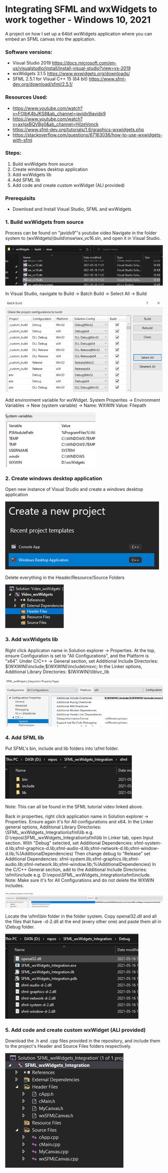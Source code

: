 # Integrating SFML and wxWidgets to work together - Windows 10, 2021

A project on how I set up a 64bit wxWidgets application where you can embed an SFML canvas into the applcation.
### Software versions:
* Visual Studio 2019 https://docs.microsoft.com/en-us/visualstudio/install/install-visual-studio?view=vs-2019
* wxWidgets 3.1.5 https://www.wxwidgets.org/downloads/
* SFML 2.5.1 for Visual C++ 15 (64 bit) https://www.sfml-dev.org/download/sfml/2.5.1/

### Resources Used:
* https://www.youtube.com/watch?v=FOIbK4bJKS8&ab_channel=javidx9javidx9
* https://www.youtube.com/watch?v=axIgxBQVBg0&ab_channel=HilzeVonck
* https://www.sfml-dev.org/tutorials/1.6/graphics-wxwidgets.php
* https://stackoverflow.com/questions/67163036/how-to-use-wxwidgets-with-sfml

### Steps:
1. Build wxWidgets from source
2. Create windows desktop application
3. Add wxWidgets lib
4. Add SFML lib
5. Add code and create custom wxWidget (ALl provided)

### Prerequisits
* Download and Install Visual Studio, SFML and wxWidgets

### 1. Build wxWidgets from source
Process can be found on "javidx9"'s youtube video
Navigate in the folder system to (wxWidgets)\build\msw\wx_vc16.sln, and open it in Visual Studio.

![](https://github.com/gggccca7x/SFML_wxWidgets/blob/main/readme_images/wxWidFolder.PNG)

In Visual Studio, navigate to Build -> Batch Build -> Select All -> Build

![](https://github.com/gggccca7x/SFML_wxWidgets/blob/main/readme_images/build_wxwid.PNG)

Add environment variable for wxWidget. System Properites -> Environment Variables -> New (system variable) -> Name: WXWIN Value: Filepath

![](https://github.com/gggccca7x/SFML_wxWidgets/blob/main/readme_images/environment_variable.PNG)

### 2. Create windows desktop application

Open new instance of Visual Studio and create a windows desktop application

![](https://github.com/gggccca7x/SFML_wxWidgets/blob/main/readme_images/windows_application.PNG)

Delete everything in the Header/Resource/Source Folders

![](https://github.com/gggccca7x/SFML_wxWidgets/blob/main/readme_images/delete_files.PNG)

### 3. Add wxWidgets lib

Right click Applicaton name in Solution explorer -> Properties. At the top, ensure Configuration is set to "All Configurations", and the Platform is "x64".
Under C/C++ -> General section, set Additional Include Directories: $(WXWIN)\include;$(WXWIN)\include\msvc;
In the Linker options, Additional Library Directories: $(WXWIN)\lib\vc_lib

![](https://github.com/gggccca7x/SFML_wxWidgets/blob/main/readme_images/wx_win_settings.PNG)

### 4. Add SFML lib

Put SFML's bin, include and lib folders into <Application>\sfml folder.

![](https://github.com/gggccca7x/SFML_wxWidgets/blob/main/readme_images/sfml_folder.PNG)

Note: This can all be found in the SFML tutorial video linked above.
  
Back in properties, right click application name in Solution explorer -> Properties. Ensure again it's for All configurations and x64.
In the Linker general options, Additional Library Directories: <Application Location>\SFML_wxWidgets_Integration\sfml\lib e.g. D:\repos\SFML_wxWidgets_Integration\sfml\lib
In Linker tab, open Input section. With "Debug" selected, set Additional Dependencies: sfml-system-d.lib;sfml-graphics-d.lib;sfml-audio-d.lib;sfml-network-d.lib;sfml-window-d.lib;%(AdditionalDependencies)
Then change debug to "Release" set Additional Dependencies: sfml-system.lib;sfml-graphics.lib;sfml-audio.lib;sfml-network.lib;sfml-window.lib;%(AdditionalDependencies)
In the C/C++ General section, add to the Additional Include Directories: <Application Location>\sfml\include e.g. D:\repos\SFML_wxWidgets_Integration\sfml\include. Note: Make sure it's for All Configurations and do not delete the WXWIN includes.

![](https://github.com/gggccca7x/SFML_wxWidgets/blob/main/readme_images/sfml_includes.PNG)

Locate the <ApplicationLocation>\sfml\bin folder in the folder system. Copy openal32.dll and all the files that have -d-2.dll at the end (every other one) and paste them all in <ApplicationLocation>\Debug folder.
  
![](https://github.com/gggccca7x/SFML_wxWidgets/blob/main/readme_images/debug_folder.PNG)
  
### 5. Add code and create custom wxWidget (ALl provided)
  
Download the .h and .cpp files provided in the repository, and include them to the project's Header and Source Files folders respectively.
  
![](https://github.com/gggccca7x/SFML_wxWidgets/blob/main/readme_images/files.PNG) 
